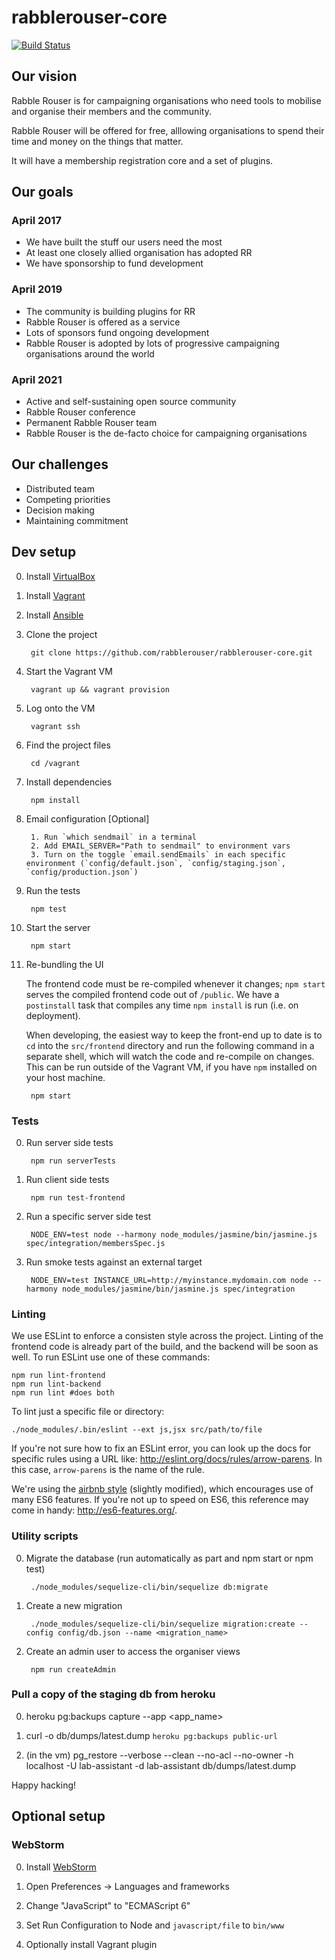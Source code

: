 # rabblerouser-core

[![Build Status](https://snap-ci.com/rabblerouser/rabblerouser-core/branch/master/build_image)](https://snap-ci.com/rabblerouser/rabblerouser-core/branch/master)

## Our vision

Rabble Rouser is for campaigning organisations who need tools to mobilise and organise their members and the community. 

Rabble Rouser will be offered for free, alllowing organisations to spend their time and money on the things that matter.

It will have a membership registration core and a set of plugins.

## Our goals

### April 2017

* We have built the stuff our users need the most
* At least one closely allied organisation has adopted RR
* We have sponsorship to fund development

### April 2019

* The community is building plugins for RR
* Rabble Rouser is offered as a service
* Lots of sponsors fund ongoing development
* Rabble Rouser is adopted by lots of progressive campaigning organisations around the world

### April 2021

* Active and self-sustaining open source community
* Rabble Rouser conference
* Permanent Rabble Rouser team
* Rabble Rouser is the de-facto choice for campaigning organisations

## Our challenges

* Distributed team
* Competing priorities
* Decision making
* Maintaining commitment


## Dev setup

0. Install [VirtualBox](https://www.virtualbox.org/)
0. Install [Vagrant](https://www.vagrantup.com/downloads.html)
0. Install [Ansible](https://docs.ansible.com/ansible/intro_installation.html)
0. Clone the project

        git clone https://github.com/rabblerouser/rabblerouser-core.git

0. Start the Vagrant VM

        vagrant up && vagrant provision

0. Log onto the VM

        vagrant ssh

0. Find the project files

        cd /vagrant

0. Install dependencies

        npm install

0. Email configuration [Optional]

        1. Run `which sendmail` in a terminal
        2. Add EMAIL_SERVER="Path to sendmail" to environment vars
        3. Turn on the toggle `email.sendEmails` in each specific environment (`config/default.json`, `config/staging.json`, `config/production.json`)

0. Run the tests

        npm test

0. Start the server

        npm start

0. Re-bundling the UI

    The frontend code must be re-compiled whenever it changes; `npm start` serves the compiled frontend code out of `/public`. We have a `postinstall` task that compiles any time `npm install` is run (i.e. on deployment).

    When developing, the easiest way to keep the front-end up to date is to `cd` into the `src/frontend` directory and run the following command in a separate shell, which will watch the code and re-compile on changes. This can be run outside of the Vagrant VM, if you have `npm` installed on your host machine.

        npm start

### Tests

0. Run server side tests

        npm run serverTests

0. Run client side tests

        npm run test-frontend

0. Run a specific server side test

        NODE_ENV=test node --harmony node_modules/jasmine/bin/jasmine.js spec/integration/membersSpec.js

0. Run smoke tests against an external target

        NODE_ENV=test INSTANCE_URL=http://myinstance.mydomain.com node --harmony node_modules/jasmine/bin/jasmine.js spec/integration

### Linting

We use ESLint to enforce a consisten style across the project. Linting of the frontend code is already part of the build, and the backend will be soon as well. To run ESLint use one of these commands:

    npm run lint-frontend
    npm run lint-backend
    npm run lint #does both

To lint just a specific file or directory:

    ./node_modules/.bin/eslint --ext js,jsx src/path/to/file

If you're not sure how to fix an ESLint error, you can look up the docs for specific rules using a URL like: http://eslint.org/docs/rules/arrow-parens. In this case, `arrow-parens` is the name of the rule.

We're using the [airbnb style](https://github.com/airbnb/javascript/tree/master/packages/eslint-config-airbnb) (slightly modified), which encourages use of many ES6 features. If you're not up to speed on ES6, this reference may come in handy: http://es6-features.org/.

### Utility scripts

0. Migrate the database (run automatically as part and npm start or npm test)

        ./node_modules/sequelize-cli/bin/sequelize db:migrate

0. Create a new migration

        ./node_modules/sequelize-cli/bin/sequelize migration:create --config config/db.json --name <migration_name>


0. Create an admin user to access the organiser views

        npm run createAdmin

### Pull a copy of the staging db from heroku

0. heroku pg:backups capture --app <app_name>

0. curl -o db/dumps/latest.dump `heroku pg:backups public-url`

0. (in the vm) pg_restore --verbose --clean --no-acl --no-owner -h localhost -U lab-assistant -d lab-assistant db/dumps/latest.dump

Happy hacking!

## Optional setup

### WebStorm

0. Install [WebStorm](https://www.jetbrains.com/webstorm/download/)

0. Open Preferences -> Languages and frameworks

0. Change "JavaScript" to "ECMAScript 6"

0. Set Run Configuration to Node and `javascript/file` to `bin/www`

0. Optionally install Vagrant plugin


